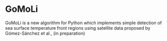 # GoMoLi
GoMoLi is a new algorithm for Python which implements simple detection of sea surface temperature front regions using satellite data proposed by Gómez-Sánchez et al., (in preparation)
